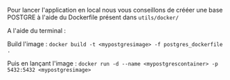 Pour lancer l'application en local nous vous conseillons de crééer une base POSTGRE à l'aide du Dockerfile présent dans `utils/docker/`

A l'aide du terminal :

Build l'image :
`docker build -t <mypostgresimage> -f postgres_dockerfile .`

Puis en lançant l'image :
`docker run -d --name <mypostgrescontainer> -p 5432:5432 <mypostgresimage>`
